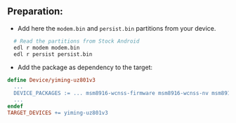 ## Preparation:
- Add here the `modem.bin` and `persist.bin` partitions from your device.
```bash
  # Read the partitions from Stock Android
  edl r modem modem.bin
  edl r persist persist.bin
```
- Add the package as dependency to the target:
```Makefile
define Device/yiming-uz801v3
  ...
  DEVICE_PACKAGES := ... msm8916-wcnss-firmware msm8916-wcnss-nv msm8916-modem-firmware
  ...
endef
TARGET_DEVICES += yiming-uz801v3
```